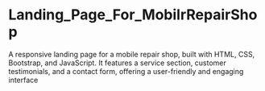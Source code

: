 # Landing_Page_For_MobilrRepairShop
A responsive landing page for a mobile repair shop, built with HTML, CSS, Bootstrap, and JavaScript. It features a service section, customer testimonials, and a contact form, offering a user-friendly and engaging interface
